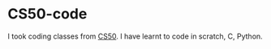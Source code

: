 # CS50-code

I took coding classes from [CS50](https://cs50.harvard.edu/x/2020/).
I have learnt to code in scratch, C, Python.
